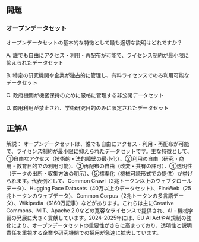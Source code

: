 ## 問題
### オープンデータセット
オープンデータセットの基本的な特徴として最も適切な説明はどれですか？

A. 誰でも自由にアクセス・利用・再配布が可能で、ライセンス制約が最小限に抑えられたデータセット

B. 特定の研究機関や企業が独占的に管理し、有料ライセンスでのみ利用可能なデータセット

C. 政府機関が機密保持のために厳格に管理する非公開データセット

D. 商用利用が禁止され、学術研究目的のみに限定されたデータセット

## 正解A

解説：
オープンデータセットは、誰でも自由にアクセス・利用・再配布が可能で、ライセンス制約が最小限に抑えられたデータセットです。主な特徴として、①自由なアクセス（技術的・法的障壁の最小化）、②利用の自由（研究・商用・教育目的での利用可能）、③再配布の自由（改変・共有の許可）、④透明性（データの出所・収集方法の明示）、⑤標準化（機械可読形式での提供）が挙げられます。代表例として、Common Crawl（2兆トークン以上のウェブクロールデータ）、Hugging Face Datasets（40万以上のデータセット）、FineWeb（25兆トークンのウェブデータ）、Common Corpus（2兆トークンの多言語データ）、Wikipedia（6160万記事）などがあります。これらは主にCreative Commons、MIT、Apache 2.0などの寛容なライセンスで提供され、AI・機械学習の発展に大きく貢献しています。2024-2025年には、EU AI ActやAI規制の強化により、オープンデータセットの重要性がさらに高まっており、透明性と説明責任を重視する企業や研究機関での採用が急速に拡大しています。 